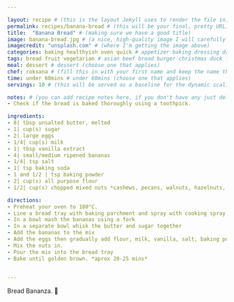 ```yaml
---

layout: recipe # (this is the layout Jekyll uses to render the file in)
permalink: recipes/banana-bread # (this will be your final, pretty URL)
title:  "Banana Bread" # (making sure we have a good title)
image: banana-bread.jpg # (a nice, high-quality image I will carefully select for you)
imagecredit: "unsplash.com" # (where I'm getting the image above)
categories: baking healthyish oven quick # appetizer baking dressing drink grill healthyish marinade oven pickling quick raw salad sandwich sauce snack soup
tags: bread fruit vegetarian # asian beef bread burger christmas duck french fruit indian italian mexican nuts pasta pork poultry rice seafood thanksgiving vegetarian
meal: dessert # dessert (choose one that applies)
chef: roksana # (fill this in with your first name and keep the name the same for all your recipes, since each chef has his own collection of recipes)
time: under 60mins # under 60mins (choose one that applies)
servings: 10 # (this will be served as a baseline for the dynamic scaling)

notes: # (you can add recipe notes here, if you don't have any just delete this whole section and it won't be processed)
- Check if the bread is baked thoroughly using a toothpick. 

ingredients:
- 8| tbsp unsalted butter, melted
- 1| cup(s) sugar
- 2| large eggs 
- 1/4| cup(s) milk
- 1| tbsp vanilla extract
- 4| small/medium ripened bananas
- 1/4| tsp salt
- 1| tsp baking soda
- 1 and 1/2 | tsp baking powder
- 2| cup(s) all purpose flour
- 1/2| cup(s) chopped mixed nuts *cashews, pecans, walnuts, hazelnuts, almonds*

directions:
- Preheat your oven to 180°C.
- Line a bread tray with baking parchment and spray with cooking spray.
- In a bowl mash the bananas using a fork
- In a separate bowl whisk the butter and sugar together
- Add the bananas to the mix
- Add the eggs then gradually add flour, milk, vanilla, salt, baking powder, baking soda, and whisk until smooth. 
- Mix the nuts in. 
- Pour the mix into the bread tray 
- Bake until golden brown. *aprox 20-25 mins*
 

--- 
```

<!-- Below is the description, just write what you want or leave it empty 😁 -->
Bread Bananza. 🔪 